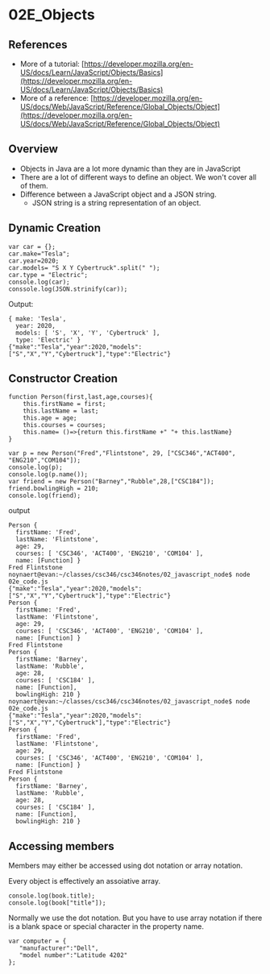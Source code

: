 # 02E_Objects

## References 

* More of a tutorial: [https://developer.mozilla.org/en-US/docs/Learn/JavaScript/Objects/Basics](https://developer.mozilla.org/en-US/docs/Learn/JavaScript/Objects/Basics)
* More of a reference: [https://developer.mozilla.org/en-US/docs/Web/JavaScript/Reference/Global_Objects/Object](https://developer.mozilla.org/en-US/docs/Web/JavaScript/Reference/Global_Objects/Object)

## Overview

* Objects in Java are a lot more dynamic than they are in JavaScript
* There are a lot of different ways to define an object.  We won't cover all of them.
* Difference between a JavaScript object and a JSON string.
    * JSON string is a string representation of an object.

## Dynamic Creation

```node
var car = {};
car.make="Tesla";
car.year=2020;
car.models= "S X Y Cybertruck".split(" ");
car.type = "Electric";
console.log(car);
conssole.log(JSON.strinify(car));
```
Output:
```text
{ make: 'Tesla',
  year: 2020,
  models: [ 'S', 'X', 'Y', 'Cybertruck' ],
  type: 'Electric' }
{"make":"Tesla","year":2020,"models":["S","X","Y","Cybertruck"],"type":"Electric"}  
```
## Constructor Creation

```node
function Person(first,last,age,courses){
    this.firstName = first;
    this.lastName = last;
    this.age = age;
    this.courses = courses;
    this.name= ()=>{return this.firstName +" "+ this.lastName}
}

var p = new Person("Fred","Flintstone", 29, ["CSC346","ACT400", "ENG210","COM104"]);
console.log(p);
console.log(p.name());
var friend = new Person("Barney","Rubble",28,["CSC184"]);
friend.bowlingHigh = 210;
console.log(friend);
```
output
```text
Person {
  firstName: 'Fred',
  lastName: 'Flintstone',
  age: 29,
  courses: [ 'CSC346', 'ACT400', 'ENG210', 'COM104' ],
  name: [Function] }
Fred Flintstone
noynaert@evan:~/classes/csc346/csc346notes/02_javascript_node$ node 02e_code.js 
{"make":"Tesla","year":2020,"models":["S","X","Y","Cybertruck"],"type":"Electric"}
Person {
  firstName: 'Fred',
  lastName: 'Flintstone',
  age: 29,
  courses: [ 'CSC346', 'ACT400', 'ENG210', 'COM104' ],
  name: [Function] }
Fred Flintstone
Person {
  firstName: 'Barney',
  lastName: 'Rubble',
  age: 28,
  courses: [ 'CSC184' ],
  name: [Function],
  bowlingHigh: 210 }
noynaert@evan:~/classes/csc346/csc346notes/02_javascript_node$ node 02e_code.js 
{"make":"Tesla","year":2020,"models":["S","X","Y","Cybertruck"],"type":"Electric"}
Person {
  firstName: 'Fred',
  lastName: 'Flintstone',
  age: 29,
  courses: [ 'CSC346', 'ACT400', 'ENG210', 'COM104' ],
  name: [Function] }
Fred Flintstone
Person {
  firstName: 'Barney',
  lastName: 'Rubble',
  age: 28,
  courses: [ 'CSC184' ],
  name: [Function],
  bowlingHigh: 210 }
```
## Accessing members

Members may either be accessed using dot notation or array notation.  

Every object is effectively an assoiative array.

```node
console.log(book.title);
console.log(book["title"]);
```

Normally we use the dot notation.  But you have to use array notation if there is a blank space or special character in the property name.

```node
var computer = {
   "manufacturer":"Dell",
   "model number":"Latitude 4202"
};
```